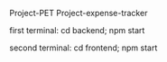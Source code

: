 Project-PET
Project-expense-tracker

first terminal:
cd backend;
npm start

second terminal:
cd frontend;
npm start
